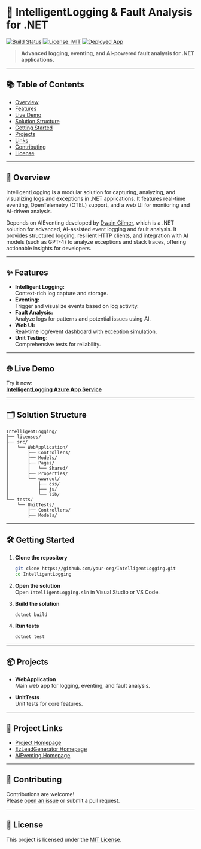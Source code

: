 # 🧠 IntelligentLogging & Fault Analysis for .NET

[![Build Status](https://img.shields.io/github/actions/workflow/status/your-org/IntelligentLogging/dotnet.yml?branch=main)](https://github.com/your-org/IntelligentLogging/actions)
[![License: MIT](https://img.shields.io/badge/License-MIT-blue.svg)](LICENSE)
[![Deployed App](https://img.shields.io/badge/Azure-Live-blue)](https://intelligentlogging-fcgtc5gfazcaaeej.centralus-01.azurewebsites.net/)

> **Advanced logging, eventing, and AI-powered fault analysis for .NET applications.**

---

## 📚 Table of Contents

- [Overview](#overview)
- [Features](#features)
- [Live Demo](#live-demo)
- [Solution Structure](#solution-structure)
- [Getting Started](#getting-started)
- [Projects](#projects)
- [Links](#project-links)
- [Contributing](#contributing)
- [License](#license)

---

## 🚀 Overview

IntelligentLogging is a modular solution for capturing, analyzing, and visualizing logs and exceptions in .NET applications. It features real-time eventing, OpenTelemetry (OTEL) support, and a web UI for monitoring and AI-driven analysis.

Depends on AIEventing developed by [Dwain Gilmer](mailto:dwaine.gilmer@protonmail.com), which is a .NET solution for advanced, AI-assisted event logging and fault analysis. It provides structured logging, resilient HTTP clients, and integration with AI models (such as GPT-4) to analyze exceptions and stack traces, offering actionable insights for developers.

---

## ✨ Features

- **Intelligent Logging:**  
  Context-rich log capture and storage.
- **Eventing:**  
  Trigger and visualize events based on log activity.
- **Fault Analysis:**  
  Analyze logs for patterns and potential issues using AI.
- **Web UI:**  
  Real-time log/event dashboard with exception simulation.
- **Unit Testing:**  
  Comprehensive tests for reliability.

---

## 🌐 Live Demo

Try it now:  
[**IntelligentLogging Azure App Service**](https://intelligentlogging-fcgtc5gfazcaaeej.centralus-01.azurewebsites.net/)

---

## 🗂️ Solution Structure

```
IntelligentLogging/
├── licenses/
├── src/
│   └── WebApplication/
│       ├── Controllers/
│       ├── Models/
│       ├── Pages/
│       │   └── Shared/
│       ├── Properties/
│       └── wwwroot/
│           ├── css/
│           ├── js/
│           └── lib/
└── tests/
    └── UnitTests/
        ├── Controllers/
        ├── Models/
```

---

## 🛠️ Getting Started

1. **Clone the repository**
   ```sh
   git clone https://github.com/your-org/IntelligentLogging.git
   cd IntelligentLogging
   ```

2. **Open the solution**  
   Open `IntelligentLogging.sln` in Visual Studio or VS Code.

3. **Build the solution**
   ```sh
   dotnet build
   ```

4. **Run tests**
   ```sh
   dotnet test
   ```

---

## 📦 Projects

- **WebApplication**  
  Main web app for logging, eventing, and fault analysis.

- **UnitTests**  
  Unit tests for core features.

---

## 🔗 Project Links

- [Project Homepage](https://github.com/DwaineDGIlmer/IntelligentLogging)
- [EzLeadGenerator Homepage](https://github.com/DwaineDGIlmer/EzLeadGenerator)
- [AiEventing Homepage](https://github.com/DwaineDGIlmer/AiEventing)

---

## 🤝 Contributing

Contributions are welcome!  
Please [open an issue](https://github.com/your-org/IntelligentLogging/issues) or submit a pull request.

---

## 📄 License

This project is licensed under the [MIT License](LICENSE).
